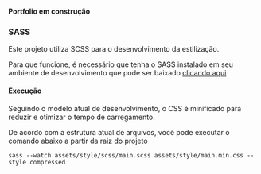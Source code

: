 #### Portfolio em construção 

### SASS

Este projeto utiliza SCSS para o desenvolvimento da estilização.

Para que funcione, é necessário que tenha o SASS instalado em seu ambiente de desenvolvimento que pode ser baixado [clicando aqui](https://sass-lang.com/)

#### Execução

Seguindo o modelo atual de desenvolvimento, o CSS é minificado para reduzir e otimizar o tempo de carregamento.

De acordo com a estrutura atual de arquivos, você pode executar o comando abaixo a partir da raiz do projeto

```console
sass --watch assets/style/scss/main.scss assets/style/main.min.css --style compressed
```
